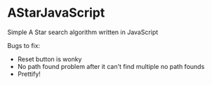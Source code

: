 # AStarJavaScript


Simple A Star search algorithm written in JavaScript

Bugs to fix:
- Reset button is wonky
- No path found problem after it can't find multiple no path founds
- Prettify!

